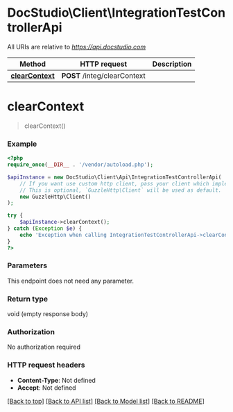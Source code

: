 # DocStudio\Client\IntegrationTestControllerApi

All URIs are relative to *https://api.docstudio.com*

Method | HTTP request | Description
------------- | ------------- | -------------
[**clearContext**](IntegrationTestControllerApi.md#clearcontext) | **POST** /integ/clearContext | 

# **clearContext**
> clearContext()



### Example
```php
<?php
require_once(__DIR__ . '/vendor/autoload.php');

$apiInstance = new DocStudio\Client\Api\IntegrationTestControllerApi(
    // If you want use custom http client, pass your client which implements `GuzzleHttp\ClientInterface`.
    // This is optional, `GuzzleHttp\Client` will be used as default.
    new GuzzleHttp\Client()
);

try {
    $apiInstance->clearContext();
} catch (Exception $e) {
    echo 'Exception when calling IntegrationTestControllerApi->clearContext: ', $e->getMessage(), PHP_EOL;
}
?>
```

### Parameters
This endpoint does not need any parameter.

### Return type

void (empty response body)

### Authorization

No authorization required

### HTTP request headers

 - **Content-Type**: Not defined
 - **Accept**: Not defined

[[Back to top]](#) [[Back to API list]](../../README.md#documentation-for-api-endpoints) [[Back to Model list]](../../README.md#documentation-for-models) [[Back to README]](../../README.md)

